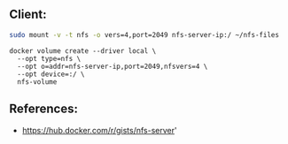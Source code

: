 ## Client:
```bash
sudo mount -v -t nfs -o vers=4,port=2049 nfs-server-ip:/ ~/nfs-files
```

```
docker volume create --driver local \
  --opt type=nfs \
  --opt o=addr=nfs-server-ip,port=2049,nfsvers=4 \
  --opt device=:/ \
  nfs-volume
```

## References:
- https://hub.docker.com/r/gists/nfs-server'